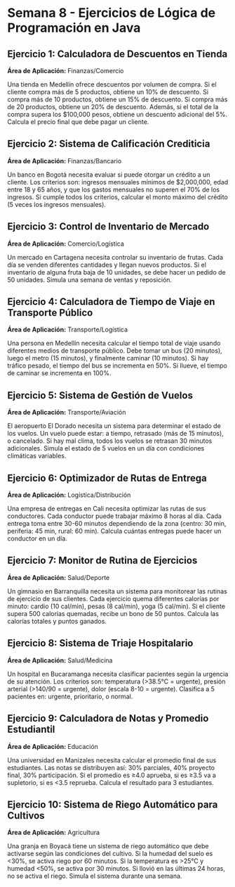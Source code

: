 # Semana 8 - Ejercicios de Lógica de Programación en Java

## Ejercicio 1: Calculadora de Descuentos en Tienda

**Área de Aplicación:** Finanzas/Comercio

Una tienda en Medellín ofrece descuentos por volumen de compra. Si el cliente compra más de 5 productos, obtiene un 10% de descuento. Si compra más de 10 productos, obtiene un 15% de descuento. Si compra más de 20 productos, obtiene un 20% de descuento. Además, si el total de la compra supera los $100,000 pesos, obtiene un descuento adicional del 5%. Calcula el precio final que debe pagar un cliente.


## Ejercicio 2: Sistema de Calificación Crediticia

**Área de Aplicación:** Finanzas/Bancario

Un banco en Bogotá necesita evaluar si puede otorgar un crédito a un cliente. Los criterios son: ingresos mensuales mínimos de $2,000,000, edad entre 18 y 65 años, y que los gastos mensuales no superen el 70% de los ingresos. Si cumple todos los criterios, calcular el monto máximo del crédito (5 veces los ingresos mensuales).


## Ejercicio 3: Control de Inventario de Mercado

**Área de Aplicación:** Comercio/Logística

Un mercado en Cartagena necesita controlar su inventario de frutas. Cada día se venden diferentes cantidades y llegan nuevos productos. Si el inventario de alguna fruta baja de 10 unidades, se debe hacer un pedido de 50 unidades. Simula una semana de ventas y reposición.


## Ejercicio 4: Calculadora de Tiempo de Viaje en Transporte Público

**Área de Aplicación:** Transporte/Logística

Una persona en Medellín necesita calcular el tiempo total de viaje usando diferentes medios de transporte público. Debe tomar un bus (20 minutos), luego el metro (15 minutos), y finalmente caminar (10 minutos). Si hay tráfico pesado, el tiempo del bus se incrementa en 50%. Si llueve, el tiempo de caminar se incrementa en 100%.


## Ejercicio 5: Sistema de Gestión de Vuelos

**Área de Aplicación:** Transporte/Aviación

El aeropuerto El Dorado necesita un sistema para determinar el estado de los vuelos. Un vuelo puede estar: a tiempo, retrasado (más de 15 minutos), o cancelado. Si hay mal clima, todos los vuelos se retrasan 30 minutos adicionales. Simula el estado de 5 vuelos en un día con condiciones climáticas variables.


## Ejercicio 6: Optimizador de Rutas de Entrega

**Área de Aplicación:** Logística/Distribución

Una empresa de entregas en Cali necesita optimizar las rutas de sus conductores. Cada conductor puede trabajar máximo 8 horas al día. Cada entrega toma entre 30-60 minutos dependiendo de la zona (centro: 30 min, periferia: 45 min, rural: 60 min). Calcula cuántas entregas puede hacer un conductor en un día.


## Ejercicio 7: Monitor de Rutina de Ejercicios

**Área de Aplicación:** Salud/Deporte

Un gimnasio en Barranquilla necesita un sistema para monitorear las rutinas de ejercicio de sus clientes. Cada ejercicio quema diferentes calorías por minuto: cardio (10 cal/min), pesas (8 cal/min), yoga (5 cal/min). Si el cliente supera 500 calorías quemadas, recibe un bono de 50 puntos. Calcula las calorías totales y puntos ganados.


## Ejercicio 8: Sistema de Triaje Hospitalario

**Área de Aplicación:** Salud/Medicina

Un hospital en Bucaramanga necesita clasificar pacientes según la urgencia de su atención. Los criterios son: temperatura (>38.5°C = urgente), presión arterial (>140/90 = urgente), dolor (escala 8-10 = urgente). Clasifica a 5 pacientes en: urgente, prioritario, o normal.


## Ejercicio 9: Calculadora de Notas y Promedio Estudiantil

**Área de Aplicación:** Educación

Una universidad en Manizales necesita calcular el promedio final de sus estudiantes. Las notas se distribuyen así: 30% parciales, 40% proyecto final, 30% participación. Si el promedio es ≥4.0 aprueba, si es ≥3.5 va a supletorio, si es <3.5 reprueba. Calcula el resultado para 3 estudiantes.


## Ejercicio 10: Sistema de Riego Automático para Cultivos

**Área de Aplicación:** Agricultura

Una granja en Boyacá tiene un sistema de riego automático que debe activarse según las condiciones del cultivo. Si la humedad del suelo es <30%, se activa riego por 60 minutos. Si la temperatura es >25°C y humedad <50%, se activa por 30 minutos. Si llovió en las últimas 24 horas, no se activa el riego. Simula el sistema durante una semana.
